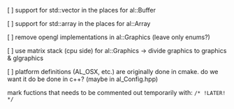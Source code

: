 [ ] support for std::vector in the places for al::Buffer

[ ] support for std::array in the places for al::Array

[ ] remove opengl implementations in al::Graphics (leave only enums?)

[ ] use matrix stack (cpu side) for al::Graphics -> divide graphics to graphics & glgraphics

[ ] platform definitions (AL_OSX, etc.) are originally done in cmake. do we want it do be done in c++? (maybe in al_Config.hpp)

mark fuctions that needs to be commented out temporarily with:
`/* !LATER! */`